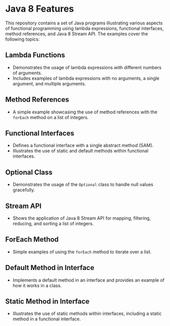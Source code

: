 # Java 8 Features

This repository contains a set of Java programs illustrating various aspects of functional programming using lambda expressions, functional interfaces, method references, and Java 8 Stream API. The examples cover the following topics:

## Lambda Functions 

- Demonstrates the usage of lambda expressions with different numbers of arguments.
- Includes examples of lambda expressions with no arguments, a single argument, and multiple arguments.

## Method References

- A simple example showcasing the use of method references with the `forEach` method on a list of integers.

## Functional Interfaces

- Defines a functional interface with a single abstract method (SAM).
- Illustrates the use of static and default methods within functional interfaces.

## Optional Class

- Demonstrates the usage of the `Optional` class to handle null values gracefully.

## Stream API

- Shows the application of Java 8 Stream API for mapping, filtering, reducing, and sorting a list of integers.

## ForEach Method

- Simple examples of using the `forEach` method to iterate over a list.

## Default Method in Interface

- Implements a default method in an interface and provides an example of how it works in a class.

## Static Method in Interface

- Illustrates the use of static methods within interfaces, including a static method in a functional interface.
